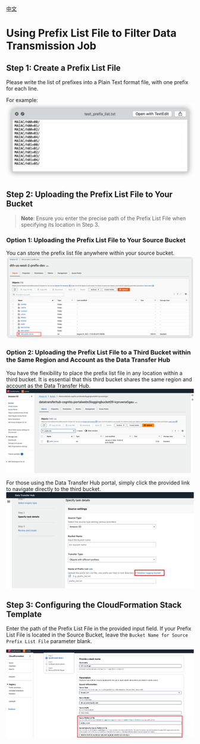 [中文](./USING_PREFIX_LIST_CN.md)

# Using Prefix List File to Filter Data Transmission Job

## Step 1: Create a Prefix List File

Please write the list of prefixes into a Plain Text format file, with one prefix for each line. 

For example:
![Prefix List File](images/prefix_list_file.png)

## Step 2: Uploading the Prefix List File to Your Bucket
> **Note**: Ensure you enter the precise path of the Prefix List File when specifying its location in Step 3.

### Option 1: Uploading the Prefix List File to Your Source Bucket

You can store the prefix list file anywhere within your source bucket. 
![prefix_list_file_in_s3](images/prefix_list_file_in_s3.png)

### Option 2: Uploading the Prefix List File to a Third Bucket within the Same Region and Account as the Data Transfer Hub

You have the flexibility to place the prefix list file in any location within a third bucket. It is essential that this third bucket shares the same region and account as the Data Transfer Hub.
![prefix_list_file_in_third_s3](images/prefix_list_third_s3.png)

For those using the Data Transfer Hub portal, simply click the provided link to navigate directly to the third bucket.
![prefix_list_file_from_portal](images/prefix_list_portal.png)

## Step 3: Configuring the CloudFormation Stack Template

Enter the path of the Prefix List File in the provided input field. 
If your Prefix List File is located in the Source Bucket, leave the `Bucket Name for Source Prefix List File` parameter blank.

![cloudformation](images/cloudformation_prefix_list.png)
